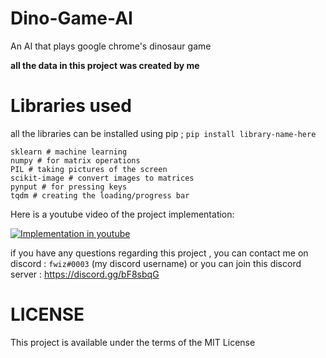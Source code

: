 # Dino-Game-AI
An AI that plays google chrome's dinosaur game

**all the data in this project was created by me**

# Libraries used 

all the libraries can be installed using pip ; `pip install library-name-here`
```
sklearn # machine learning
numpy # for matrix operations
PIL # taking pictures of the screen
scikit-image # convert images to matrices
pynput # for pressing keys
tqdm # creating the loading/progress bar
```
Here is a youtube video of the project implementation:

[![Implementation in youtube](https://img.youtube.com/vi/4DiJlLPI7_M/0.jpg)](https://www.youtube.com/watch?v=4DiJlLPI7_M)


if you have any questions regarding this project , you can contact me on discord : `fwiz#0003` (my discord username)
or you can join this discord server : https://discord.gg/bF8sbqG

# LICENSE

This project is available under the terms of the MIT License
